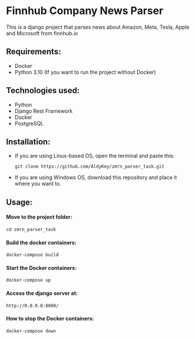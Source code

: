 # Finnhub Company News Parser

This is a django project that parses news about Amazon, Meta, Tesla, Apple and Microsoft from finnhub.io

## Requirements: ##
- Docker
- Python 3.10 (If you want to run the project without Docker)

## Technologies used: ##
- Python
- Django Rest Framework
- Docker
- PostgreSQL

## Installation: ##
- If you are using Linux-based OS, open the terminal and paste this:

  ```
  git clone https://github.com/AldyKey/zmrn_parser_task.git
  ```
- If you are using Windows OS, download this repository and place it where you want to.
  
## Usage: ##
#### Move to the project folder: ####

  ```
  cd zmrn_parser_task
  ```
#### Build the docker containers: ####

  ```
  docker-compose build
  ```
#### Start the Docker containers: ####

  ```
  docker-compose up
  ```
#### Access the django server at: ####

  ```
  http://0.0.0.0:8000/
  ```
#### How to stop the Docker containers: ####

  ```
  docker-compose down
  ```
